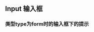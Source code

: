 <div class="demo-header">
<p class="overviewicon">
  <span class="wapi-ui-input wapi-form-span"/>
</p>

## Input 输入框

<mobile-uxlink widget-name="Input"></mobile-uxlink>
</div>

### 类型type为form时的输入框下的提示

<mobile-view link="input/type-be-form-tips"></mobile-view>

<br>
